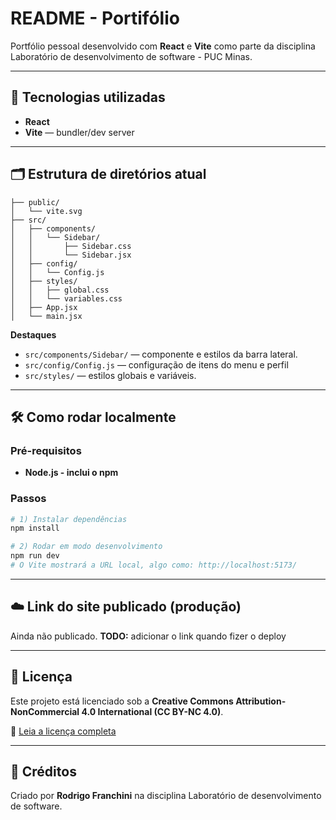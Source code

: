 # README - Portifólio 

Portfólio pessoal desenvolvido com **React** e **Vite** como parte da disciplina Laboratório de desenvolvimento de software - PUC Minas.

---

## 🚀 Tecnologias utilizadas
- **React** 
- **Vite** — bundler/dev server

---

## 🗂️ Estrutura de diretórios atual
```text
├── public/
│   └── vite.svg
├── src/
│   ├── components/
│   │   └── Sidebar/
│   │       ├── Sidebar.css
│   │       └── Sidebar.jsx
│   ├── config/
│   │   └── Config.js
│   ├── styles/
│   │   ├── global.css
│   │   └── variables.css
│   ├── App.jsx
│   └── main.jsx

```

**Destaques**
- `src/components/Sidebar/` — componente e estilos da barra lateral.  
- `src/config/Config.js` — configuração de itens do menu e perfil 
- `src/styles/` — estilos globais e variáveis.   

---

## 🛠️ Como rodar localmente

### Pré-requisitos
- **Node.js - inclui o npm**

### Passos
```bash
# 1) Instalar dependências
npm install

# 2) Rodar em modo desenvolvimento
npm run dev
# O Vite mostrará a URL local, algo como: http://localhost:5173/

```

---

## ☁️ Link do site publicado (produção)
Ainda não publicado.
 **TODO:** adicionar o link quando fizer o deploy 

---

## 📄 Licença
Este projeto está licenciado sob a **Creative Commons Attribution-NonCommercial 4.0 International (CC BY-NC 4.0)**.

🔗 [Leia a licença completa](https://creativecommons.org/licenses/by-nc/4.0/legalcode)


---

## 🙌 Créditos
Criado por **Rodrigo Franchini** na disciplina Laboratório de desenvolvimento de software.
